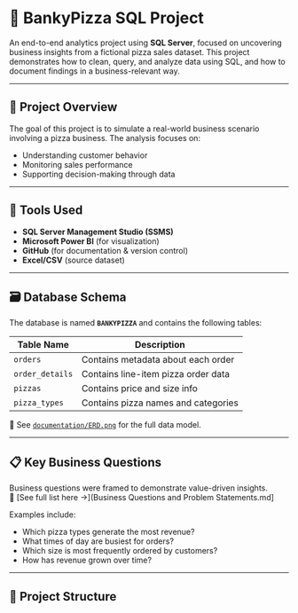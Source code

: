# 🍕 BankyPizza SQL Project

An end-to-end analytics project using **SQL Server**, focused on uncovering business insights from a fictional pizza sales dataset. This project demonstrates how to clean, query, and analyze data using SQL, and how to document findings in a business-relevant way.

---

## 📌 Project Overview

The goal of this project is to simulate a real-world business scenario involving a pizza business. The analysis focuses on:

- Understanding customer behavior
- Monitoring sales performance
- Supporting decision-making through data

---

## 🧰 Tools Used

- **SQL Server Management Studio (SSMS)**
- **Microsoft Power BI** (for visualization)
- **GitHub** (for documentation & version control)
- **Excel/CSV** (source dataset)

---

## 🗃️ Database Schema

The database is named **`BANKYPIZZA`** and contains the following tables:

| Table Name       | Description                          |
|------------------|--------------------------------------|
| `orders`         | Contains metadata about each order   |
| `order_details`  | Contains line-item pizza order data  |
| `pizzas`         | Contains price and size info         |
| `pizza_types`    | Contains pizza names and categories  |

📌 See [`documentation/ERD.png`](documentation/ERD.png) for the full data model.

---

## 📋 Key Business Questions

Business questions were framed to demonstrate value-driven insights.  
🔗 [See full list here →](Business Questions and Problem Statements.md]

Examples include:
- Which pizza types generate the most revenue?
- What times of day are busiest for orders?
- Which size is most frequently ordered by customers?
- How has revenue grown over time?

---

## 📂 Project Structure

